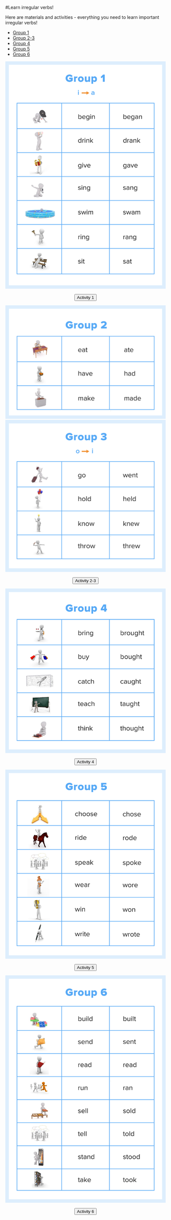 #Learn irregular verbs!

Here are materials and activities - everything you need to learn important irregular verbs!

<div>
  <!-- Nav tabs -->
  <ul class="nav nav-tabs" role="tablist">
    <li role="presentation" class="active"><a href="#home" aria-controls="home" role="tab" data-toggle="tab">Group 1</a></li>
    <li role="presentation"><a href="#menu1" aria-controls="menu1" role="tab" data-toggle="tab">Group 2-3</a></li>
    <li role="presentation"><a href="#menu2" aria-controls="menu2" role="tab" data-toggle="tab">Group 4</a></li>
    <li role="presentation"><a href="#menu3" aria-controls="menu3" role="tab" data-toggle="tab">Group 5</a></li>
    <li role="presentation"><a href="#menu4" aria-controls="menu4" role="tab" data-toggle="tab">Group 6</a></li>
  </ul>
  <!-- Tab panes -->
  <div class="tab-content">
    <div role="tabpanel" class="tab-pane active" id="home">
<img class="image" src="./19.png"></img>
<p><center><a href="https://quizlet.com/302567712/write" target="_blank"><button type="button" class="btn btn-primary" aria-haspopup="true" aria-expanded="false">Activity 1</button></a></center></p>
    </div>
    <div role="tabpanel" class="tab-pane" id="menu1">
<img class="image" src="./20.png"></img>
<img class="image" src="./21.png"></img>
<p><center><a href="https://quizlet.com/302581153/write" target="_blank"><button type="button" class="btn btn-primary" aria-haspopup="true" aria-expanded="false">Activity 2-3</button></a></center></p>
  </div>
    <div role="tabpanel" class="tab-pane" id="menu2">
<img class="image" src="./22.png"></img>
<p><center><a href="https://quizlet.com/302588327/write" target="_blank"><button type="button" class="btn btn-primary" aria-haspopup="true" aria-expanded="false">Activity 4</button></a></center></p>
  </div>
    <div role="tabpanel" class="tab-pane" id="menu3">
<img class="image" src="./23.png"></img>
<p><center><a href="https://quizlet.com/302589457/write" target="_blank"><button type="button" class="btn btn-primary" aria-haspopup="true" aria-expanded="false">Activity 5</button></a></center></p>
  </div>
    <div role="tabpanel" class="tab-pane" id="menu4">
<img class="image" src="./24.png"></img>
<p><center><a href="https://quizlet.com/302591717/write" target="_blank"><button type="button" class="btn btn-primary" aria-haspopup="true" aria-expanded="false">Activity 6</button></a></center></p>
  </div>
</div>